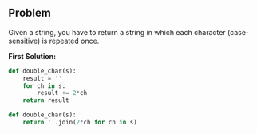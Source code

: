 ## Problem

Given a string, you have to return a string in which each character (case-sensitive) is repeated once.

**First Solution:**

```python
def double_char(s):
    result = ''
    for ch in s:
        result += 2*ch
    return result
```

```python
def double_char(s):
    return ''.join(2*ch for ch in s)
```
